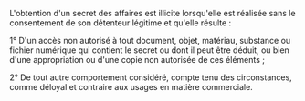 L'obtention d'un secret des affaires est illicite lorsqu'elle est réalisée sans le consentement de son détenteur légitime et qu'elle résulte :  

  

1° D'un accès non autorisé à tout document, objet, matériau, substance ou fichier numérique qui contient le secret ou dont il peut être déduit, ou bien d'une appropriation ou d'une copie non autorisée de ces éléments ;  

  

2° De tout autre comportement considéré, compte tenu des circonstances, comme déloyal et contraire aux usages en matière commerciale.

